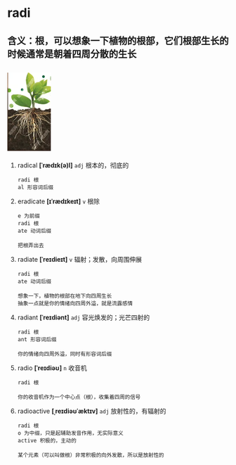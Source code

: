 # radi

## 含义：根，可以想象一下植物的根部，它们根部生长的时候通常是朝着四周分散的生长

## ![图2](/Images/radi.png)

1. radical **[ˈrædɪk(ə)l]** `adj` 根本的，彻底的

   ```
   radi 根
   al 形容词后缀
   ```

2. eradicate **[ɪˈrædɪkeɪt]** `v` 根除

   ```
   e 为前缀
   radi 根
   ate 动词后缀

   把根弄出去
   ```

3. radiate **[ˈreɪdieɪt]** `v` 辐射；发散，向周围伸展

   ```
   radi 根
   ate 动词后缀

   想象一下，植物的根部在地下向四周生长
   抽象一点就是你的情绪向四周外溢，就是流露感情
   ```

4. radiant **[ˈreɪdiənt]** `adj` 容光焕发的；光芒四射的

   ```
   radi 根
   ant 形容词后缀

   你的情绪向四周外溢，同时有形容词后缀
   ```

5. radio **[ˈreɪdiəʊ]** `n` 收音机

   ```
   radi 根

   你的收音机作为一个中心点（根），收集着四周的信号
   ```

6. radioactive **[ˌreɪdiəʊˈæktɪv]** `adj` 放射性的，有辐射的

   ```
   radi 根
   o 为中缀，只是起辅助发音作用，无实际意义
   active 积极的，主动的

   某个元素（可以叫做根）非常积极的向外发散，所以是放射性的
   ```
